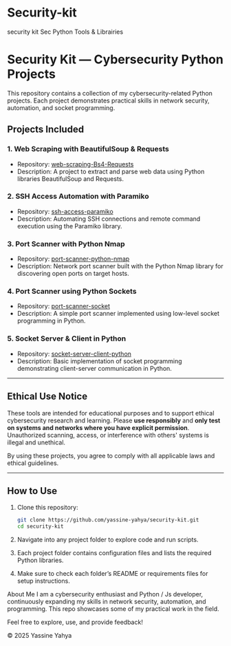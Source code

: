 # Security-kit
security kit Sec Python Tools &amp; Librairies

# Security Kit — Cybersecurity Python Projects

This repository contains a collection of my cybersecurity-related Python projects. Each project demonstrates practical skills in network security, automation, and socket programming.

## Projects Included

### 1. Web Scraping with BeautifulSoup & Requests
- Repository: [web-scraping-Bs4-Requests](https://github.com/yassine-yahya/web-scraping-Bs4-Requests)
- Description: A project to extract and parse web data using Python libraries BeautifulSoup and Requests.

### 2. SSH Access Automation with Paramiko
- Repository: [ssh-access-paramiko](https://github.com/yassine-yahya/ssh-access-paramiko)
- Description: Automating SSH connections and remote command execution using the Paramiko library.

### 3. Port Scanner with Python Nmap
- Repository: [port-scanner-python-nmap](https://github.com/yassine-yahya/port-scanner-python-nmap)
- Description: Network port scanner built with the Python Nmap library for discovering open ports on target hosts.

### 4. Port Scanner using Python Sockets
- Repository: [port-scanner-socket](https://github.com/yassine-yahya/port-scanner-socket)
- Description: A simple port scanner implemented using low-level socket programming in Python.

### 5. Socket Server & Client in Python
- Repository: [socket-server-client-python](https://github.com/yassine-yahya/socket-server-client-python)
- Description: Basic implementation of socket programming demonstrating client-server communication in Python.

---

## Ethical Use Notice

These tools are intended for educational purposes and to support ethical cybersecurity research and learning. Please **use responsibly** and **only test on systems and networks where you have explicit permission**. Unauthorized scanning, access, or interference with others' systems is illegal and unethical.

By using these projects, you agree to comply with all applicable laws and ethical guidelines.

---

## How to Use

1. Clone this repository:

   ```bash
   git clone https://github.com/yassine-yahya/security-kit.git
   cd security-kit
   
2. Navigate into any project folder to explore code and run scripts.
3. Each project folder contains configuration files and lists the required Python libraries.
4. Make sure to check each folder’s README or requirements files for setup instructions.

About Me
I am a cybersecurity enthusiast and Python / Js developer, continuously expanding my skills in network security, automation, and programming. This repo showcases some of my practical work in the field.

Feel free to explore, use, and provide feedback!

© 2025 Yassine Yahya
